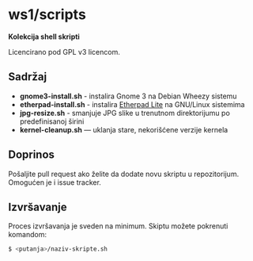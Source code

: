 # ws1/scripts

**Kolekcija shell skripti**

Licencirano pod GPL v3 licencom.

## Sadržaj

* **gnome3-install.sh** - instalira Gnome 3 na Debian Wheezy sistemu
* **etherpad-install.sh** - instalira [Etherpad Lite](http://etherpad.org/)
na GNU/Linux sistemima
* **jpg-resize.sh** - smanjuje JPG slike u trenutnom direktorijumu po
predefinisanoj širini
* **kernel-cleanup.sh** — uklanja stare, nekorišćene verzije kernela

## Doprinos

Pošaljite pull request ako želite da dodate novu skriptu u repozitorijum.
Omogućen je i issue tracker.

## Izvršavanje

Proces izvršavanja je sveden na minimum. Skiptu možete pokrenuti komandom:

```bash
$ <putanja>/naziv-skripte.sh
```

